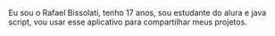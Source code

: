 Eu sou o Rafael Bissolati, tenho 17 anos, sou estudante do alura e java script, vou usar esse aplicativo para compartilhar meus projetos.  
